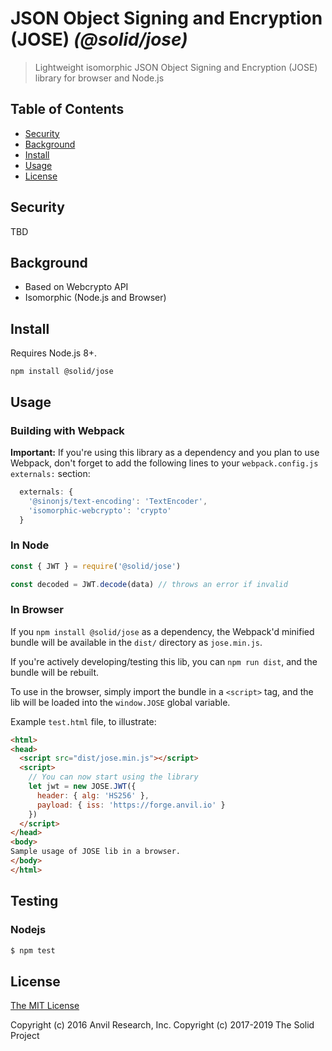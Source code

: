 # JSON Object Signing and Encryption (JOSE) _(@solid/jose)_

> Lightweight isomorphic JSON Object Signing and Encryption (JOSE) library for browser and Node.js

## Table of Contents

- [Security](#security)
- [Background](#background)
- [Install](#install)
- [Usage](#usage)
- [License](#license)

## Security

TBD

## Background

- Based on Webcrypto API
- Isomorphic (Node.js and Browser)

## Install

Requires Node.js 8+.

```
npm install @solid/jose
```

## Usage

### Building with Webpack

**Important:**
If you're using this library as a dependency and you plan to use Webpack, don't
forget to add the following lines to your `webpack.config.js` `externals:` 
section:

```js
  externals: {
    '@sinonjs/text-encoding': 'TextEncoder',
    'isomorphic-webcrypto': 'crypto'
  }
```

### In Node

```js
const { JWT } = require('@solid/jose')

const decoded = JWT.decode(data) // throws an error if invalid
```

### In Browser

If you `npm install @solid/jose` as a dependency, the Webpack'd minified bundle will be
available in the `dist/` directory as `jose.min.js`.

If you're actively developing/testing this lib, you can `npm run dist`, and the
bundle will be rebuilt.

To use in the browser, simply import the bundle in a `<script>` tag, and the lib
will be loaded into the `window.JOSE` global variable.

Example `test.html` file, to illustrate:

```html
<html>
<head>
  <script src="dist/jose.min.js"></script>
  <script>
    // You can now start using the library
    let jwt = new JOSE.JWT({
      header: { alg: 'HS256' },
      payload: { iss: 'https://forge.anvil.io' }
    })
  </script>
</head>
<body>
Sample usage of JOSE lib in a browser.
</body>
</html>
```

## Testing

### Nodejs

```bash
$ npm test
```

## License

[The MIT License](LICENSE.md)

Copyright (c) 2016 Anvil Research, Inc.
Copyright (c) 2017-2019 The Solid Project
